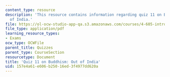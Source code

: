 ```yaml
---
content_type: resource
description: 'This resource contains information regarding quiz 11 on Buddhism: Out
  of India.'
file: https://ol-ocw-studio-app-qa.s3.amazonaws.com/courses/4-605-introduction-to-the-history-and-theory-of-architecture-spring-2012/157e4a61e606b25016ed3f4977dd620a_MIT4_605S12_quiz11.pdf
file_type: application/pdf
learning_resource_types:
- Exams
ocw_type: OCWFile
parent_title: Quizzes
parent_type: CourseSection
resourcetype: Document
title: 'Quiz 11 on Buddhism: Out of India'
uid: 157e4a61-e606-b250-16ed-3f4977dd620a
---
```

